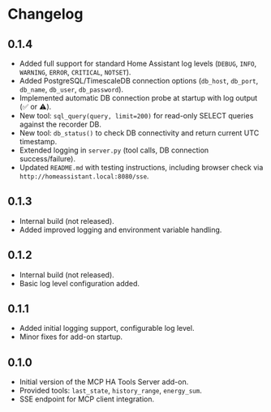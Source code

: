 # Changelog

## 0.1.4
- Added full support for standard Home Assistant log levels (`DEBUG`, `INFO`, `WARNING`, `ERROR`, `CRITICAL`, `NOTSET`).
- Added PostgreSQL/TimescaleDB connection options (`db_host`, `db_port`, `db_name`, `db_user`, `db_password`).
- Implemented automatic DB connection probe at startup with log output (✅ or ⚠️).
- New tool: `sql_query(query, limit=200)` for read-only SELECT queries against the recorder DB.
- New tool: `db_status()` to check DB connectivity and return current UTC timestamp.
- Extended logging in `server.py` (tool calls, DB connection success/failure).
- Updated `README.md` with testing instructions, including browser check via `http://homeassistant.local:8080/sse`.

## 0.1.3
- Internal build (not released).
- Added improved logging and environment variable handling.

## 0.1.2
- Internal build (not released).
- Basic log level configuration added.

## 0.1.1
- Added initial logging support, configurable log level.
- Minor fixes for add-on startup.

## 0.1.0
- Initial version of the MCP HA Tools Server add-on.
- Provided tools: `last_state`, `history_range`, `energy_sum`.
- SSE endpoint for MCP client integration.

